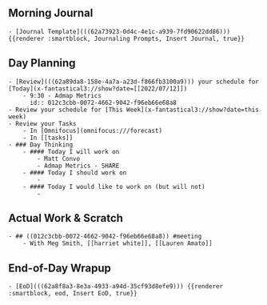 ## Morning Journal
	- [Journal Template](((62a73923-0d4c-4e1c-a939-7fd90622dd86))) {{renderer :smartblock, Journaling Prompts, Insert Journal, true}}
## Day Planning
	- [Review](((62a89da8-158e-4a7a-a23d-f866fb3100a9))) your schedule for [Today](x-fantastical3://show?date=[[2022/07/12]])
		- 9:30 - Admap Metrics
		  id:: 012c3cbb-0072-4662-9042-f96eb66e68a8
	- Review your schedule for [This Week](x-fantastical3://show?date=this week)
	- Review your Tasks
		- In [Omnifocus](omnifocus:///forecast)
		- In [[tasks]]
	- ### Day Thinking
		- #### Today I will work on
			- Matt Convo
			- Admap Metrics - SHARE
		- #### Today I should work on
			-
		- #### Today I would like to work on (but will not)
			-
## Actual Work & Scratch
	- ## ((012c3cbb-0072-4662-9042-f96eb66e68a8)) #meeting
		- With Meg Smith, [[harriet white]], [[Lauren Amato]]
## End-of-Day Wrapup
	- [EoD](((62a8f8a3-8e3a-4933-a94d-35cf93d8efe9))) {{renderer :smartblock, eod, Insert EoD, true}}